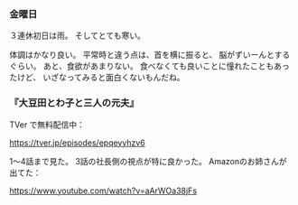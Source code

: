 ### 金曜日

３連休初日は雨。
そしてとても寒い。

体調はかなり良い。
平常時と違う点は、首を横に振ると、
脳がずいーんとするぐらい。
あと、食欲があまりない。
食べなくても良いことに憧れたこともあったけど、
いざなってみると面白くないもんだね。

### 『大豆田とわ子と三人の元夫』

TVer で無料配信中：

https://tver.jp/episodes/epqeyyhzv6

1〜4話まで見た。
3話の社長側の視点が特に良かった。
Amazonのお姉さんが出てた：

https://www.youtube.com/watch?v=aArWOa38jFs
